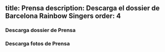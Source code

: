 title: Prensa
description: Descarga el dossier de Barcelona Rainbow Singers
order: 4
----
### Descarga dossier de Prensa


### Descarga fotos de Prensa
